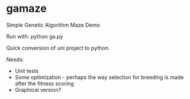 gamaze
======

Simple Genetic Algorithm Maze Demo

Run with:
    python ga.py

Quick conversion of uni project to python.

Needs:
- Unit tests
- Some optimization - perhaps the way selection for breeding is made after the fitness scoring
- Graphical version?